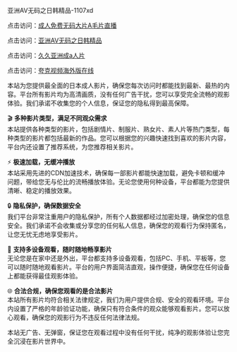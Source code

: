 亚洲AV无码之日韩精品-1107xd 

点击访问：<a href="https://heiliaoxqkkct.pages.dev/">成人免费无码大片A毛片直播</a>

点击访问：<a href="https://heiliaowzu4ur.pages.dev/">亚洲AV无码之日韩精品</a>

点击访问：<a href="https://heiliaoxwd5i8.pages.dev/">久久亚洲成a人片</a>

点击访问：<a href="https://heiliaowt0d7p.pages.dev/">夸克视频海外版在线</a>

本站为您提供最全面的日本成人影片，确保您每次访问时都能找到最新、最热的内容。平台所有影片均为高清画质，没有任何广告干扰，您可以享受完全流畅的观影体验。我们承诺不收集您的个人信息，保证您的隐私得到最高保障。

🎬 **多种影片类型，满足不同观众需求**  
本站提供各种类型的影片，包括剧情片、制服片、熟女片、素人片等热门类型，每种类型的影片都包括最新的作品。您可以根据您的兴趣快速找到喜欢的影片内容，平台内还设置了推荐系统，为您推荐相关影片。

⚡ **极速加载，无缓冲播放**  
本站采用先进的CDN加速技术，确保每一部影片都能快速加载，避免卡顿和缓冲问题，带给您无与伦比的流畅播放体验。无论您使用何种设备，平台都能为您提供清晰、稳定的播放效果。

🔒 **隐私保护，确保数据安全**  
我们平台非常注重用户的隐私保护，所有个人数据都经过加密处理，确保您的信息安全。我们承诺不会收集或分享您的任何私人信息，确保您的观看行为保持匿名，让您无忧无虑地享受影片。

📱 **支持多设备观看，随时随地畅享影片**  
无论您是在家中还是外出，平台都支持多设备观看，包括PC、手机、平板等，您可以随时随地观看影片。平台的用户界面简洁直观，操作便捷，确保您在任何设备上都能获得最佳观影体验。

🌐 **合法合规，确保您观看的是合法影片**  
本站所有影片均符合相关法律规定，我们为用户提供合规、安全的观看环境。平台内设置了严格的年龄验证功能，确保只有符合条件的观众能够观看影片。您可以放心观看，确保您的观影行为不违反任何法律法规。

本站无广告、无弹窗，保证您在观看过程中没有任何干扰，纯净的观影体验让您完全沉浸在影片世界中。

<span style="display:none;">[Canonical link](https://github.com/duann2402/10011 )</span>
